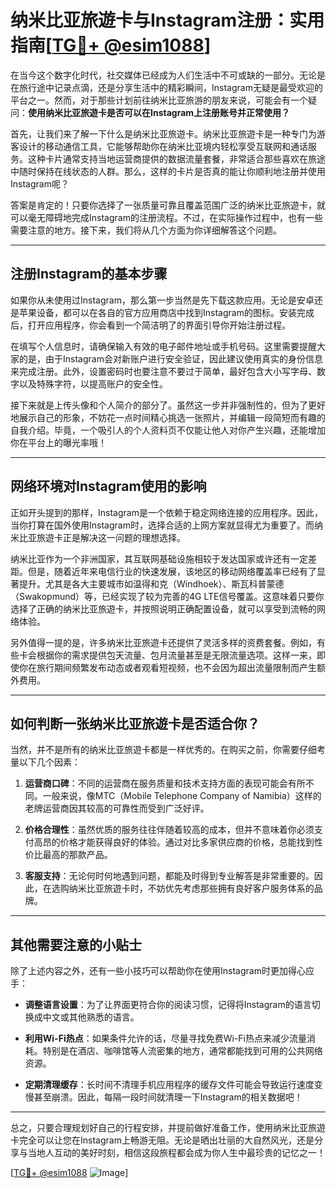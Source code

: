 # 纳米比亚旅遊卡与Instagram注册：实用指南[[TG💪+ @esim1088](https://t.me/s/esim1088)]

在当今这个数字化时代，社交媒体已经成为人们生活中不可或缺的一部分。无论是在旅行途中记录点滴，还是分享生活中的精彩瞬间，Instagram无疑是最受欢迎的平台之一。然而，对于那些计划前往纳米比亚旅游的朋友来说，可能会有一个疑问：**使用纳米比亚旅遊卡是否可以在Instagram上注册账号并正常使用？**

首先，让我们来了解一下什么是纳米比亚旅遊卡。纳米比亚旅遊卡是一种专门为游客设计的移动通信工具，它能够帮助你在纳米比亚境内轻松享受互联网和通话服务。这种卡片通常支持当地运营商提供的数据流量套餐，非常适合那些喜欢在旅途中随时保持在线状态的人群。那么，这样的卡片是否真的能让你顺利地注册并使用Instagram呢？

答案是肯定的！只要你选择了一张质量可靠且覆盖范围广泛的纳米比亚旅遊卡，就可以毫无障碍地完成Instagram的注册流程。不过，在实际操作过程中，也有一些需要注意的地方。接下来，我们将从几个方面为你详细解答这个问题。

---

## **注册Instagram的基本步骤**

如果你从未使用过Instagram，那么第一步当然是先下载这款应用。无论是安卓还是苹果设备，都可以在各自的官方应用商店中找到Instagram的图标。安装完成后，打开应用程序，你会看到一个简洁明了的界面引导你开始注册过程。

在填写个人信息时，请确保输入有效的电子邮件地址或手机号码。这里需要提醒大家的是，由于Instagram会对新账户进行安全验证，因此建议使用真实的身份信息来完成注册。此外，设置密码时也要注意不要过于简单，最好包含大小写字母、数字以及特殊字符，以提高账户的安全性。

接下来就是上传头像和个人简介的部分了。虽然这一步并非强制性的，但为了更好地展示自己的形象，不妨花一点时间精心挑选一张照片，并编辑一段简短而有趣的自我介绍。毕竟，一个吸引人的个人资料页不仅能让他人对你产生兴趣，还能增加你在平台上的曝光率哦！

---

## **网络环境对Instagram使用的影响**

正如开头提到的那样，Instagram是一个依赖于稳定网络连接的应用程序。因此，当你打算在国外使用Instagram时，选择合适的上网方案就显得尤为重要了。而纳米比亚旅遊卡正是解决这一问题的理想选择。

纳米比亚作为一个非洲国家，其互联网基础设施相较于发达国家或许还有一定差距。但是，随着近年来电信行业的快速发展，该地区的移动网络覆盖率已经有了显著提升。尤其是各大主要城市如温得和克（Windhoek）、斯瓦科普蒙德（Swakopmund）等，已经实现了较为完善的4G LTE信号覆盖。这意味着只要你选择了正确的纳米比亚旅遊卡，并按照说明正确配置设备，就可以享受到流畅的网络体验。

另外值得一提的是，许多纳米比亚旅遊卡还提供了灵活多样的资费套餐。例如，有些卡会根据你的需求提供包天流量、包月流量甚至是无限流量选项。这样一来，即使你在旅行期间频繁发布动态或者观看短视频，也不会因为超出流量限制而产生额外费用。

---

## **如何判断一张纳米比亚旅遊卡是否适合你？**

当然，并不是所有的纳米比亚旅遊卡都是一样优秀的。在购买之前，你需要仔细考量以下几个因素：

1. **运营商口碑**：不同的运营商在服务质量和技术支持方面的表现可能会有所不同。一般来说，像MTC（Mobile Telephone Company of Namibia）这样的老牌运营商因其较高的可靠性而受到广泛好评。
   
2. **价格合理性**：虽然优质的服务往往伴随着较高的成本，但并不意味着你必须支付高昂的价格才能获得良好的体验。通过对比多家供应商的价格，总能找到性价比最高的那款产品。

3. **客服支持**：无论何时何地遇到问题，都能及时得到专业解答是非常重要的。因此，在选购纳米比亚旅遊卡时，不妨优先考虑那些拥有良好客户服务体系的品牌。

---

## **其他需要注意的小贴士**

除了上述内容之外，还有一些小技巧可以帮助你在使用Instagram时更加得心应手：

- **调整语言设置**：为了让界面更符合你的阅读习惯，记得将Instagram的语言切换成中文或其他熟悉的语言。
  
- **利用Wi-Fi热点**：如果条件允许的话，尽量寻找免费Wi-Fi热点来减少流量消耗。特别是在酒店、咖啡馆等人流密集的地方，通常都能找到可用的公共网络资源。

- **定期清理缓存**：长时间不清理手机应用程序的缓存文件可能会导致运行速度变慢甚至崩溃。因此，每隔一段时间就清理一下Instagram的相关数据吧！

---

总之，只要合理规划好自己的行程安排，并提前做好准备工作，使用纳米比亚旅遊卡完全可以让您在Instagram上畅游无阻。无论是晒出壮丽的大自然风光，还是分享与当地人互动的美好时刻，相信这段旅程都会成为你人生中最珍贵的记忆之一！

[[TG💪+ @esim1088](https://t.me/s/esim1088) ![Image](https://i.postimg.cc/4NQfJmqS/Snipaste-2025-05-13-00-14-12.png)]